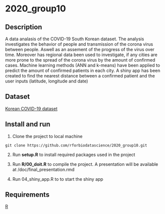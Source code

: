 # 2020_group10

## Description

A data analasis of the COVID-19 South Korean dataset. The analysis investigates the behavior of people and transmission of the corona virus between people. Aswell as an assement of the progress of the virus over time. Moreover has regional data been used to investigate, if any cities are more prone to the spread of the corona virus by the amount of confirmed cases. Machine learning methods (ANN and k-means) have been applied to predict the amount of confirmed patients in each city. A shiny app has been created to find the nearest distance between a confirmed patient and the user inputs (latitude, longitude and date)

## Dataset

[Korean COVID-19 dataset](https://www.kaggle.com/kimjihoo/coronavirusdataset)

## Install and run

1. Clone the project to local machine

```
git clone https://github.com/rforbiodatascience/2020_group10.git
```

2. Run **setup.R** to install required packages used in the project

3. Run **R/00_doit.R** to compile the project. A presentation will be available at /doc/final_presentation.rmd

4. Run 04_shiny_app.R to to start the shiny app

## Requirements

[R](https://www.r-project.org/)


